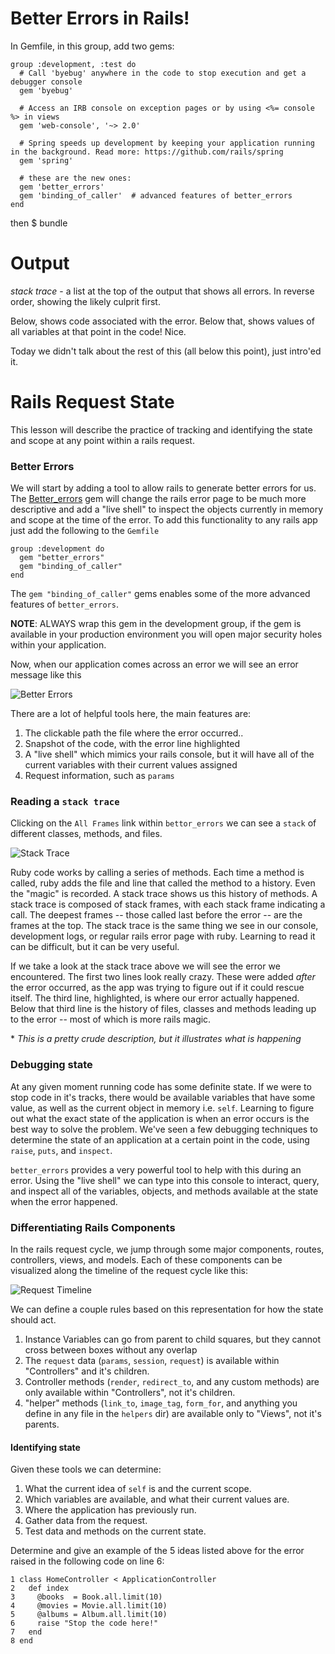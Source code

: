 # Better Errors in Rails!

In Gemfile, in this group, add two gems:

```
group :development, :test do
  # Call 'byebug' anywhere in the code to stop execution and get a debugger console
  gem 'byebug'

  # Access an IRB console on exception pages or by using <%= console %> in views
  gem 'web-console', '~> 2.0'

  # Spring speeds up development by keeping your application running in the background. Read more: https://github.com/rails/spring
  gem 'spring'

  # these are the new ones:
  gem 'better_errors'
  gem 'binding_of_caller'  # advanced features of better_errors
end

```
then $ bundle

# Output
_stack trace_ - a list at the top of the output that shows all errors. In reverse order, showing the likely culprit first.

Below, shows code associated with the error.
Below that, shows values of all variables at that point in the code! Nice.

Today we didn't talk about the rest of this (all below this point), just intro'ed it.



# Rails Request State

This lesson will describe the practice of tracking and identifying the state and scope at any point within a rails request.

### Better Errors

We will start by adding a tool to allow rails to generate better errors for us. The [Better_errors](https://github.com/charliesome/better_errors) gem will change the rails error page to be much more descriptive and add a "live shell" to inspect the objects currently in memory and scope at the time of the error. To add this functionality to any rails app just add the following to the `Gemfile`

    group :development do
      gem "better_errors"
      gem "binding_of_caller"
    end

The `gem "binding_of_caller"` gems enables some of the more advanced features of `better_errors`.

**NOTE**: ALWAYS wrap this gem in the development group, if the gem is available in your production environment you will open major security holes within your application.

Now, when our application comes across an error we will see an error message like this

![Better Errors](../resources/better_errors.png)

There are a lot of helpful tools here, the main features are:

1. The clickable path the file where the error occurred..
2. Snapshot of the code, with the error line highlighted
3. A "live shell" which mimics your rails console, but it will have all of the current variables with their current values assigned
4. Request information, such as `params`

### Reading a `stack trace`

Clicking on the `All Frames` link within `bettor_errors` we can see a `stack` of different classes, methods, and files.

![Stack Trace](../resources/stack-trace.png)

Ruby code works by calling a series of methods.  Each time a method is called, ruby adds the file and line that called the method to a history. Even the "magic" is recorded. A stack trace shows us this history of methods. A stack trace is composed of stack frames, with each stack frame indicating a call. The deepest frames  -- those called last before the error -- are the frames at the top. The stack trace is the same thing we see in our console, development logs, or regular rails error page with ruby. Learning to read it can be difficult, but it can be very useful.

If we take a look at the stack trace above we will see the error we encountered. The first two lines look really crazy. These were added *after* the error occurred, as the app was trying to figure out if it could rescue itself. The third line, highlighted, is where our error actually happened. Below that third line is the history of files, classes and methods leading up to the error -- most of which is more rails magic.

\* *This is a pretty crude description, but it illustrates what is happening*
### Debugging state

At any given moment running code has some definite state. If we were to stop code in it's tracks, there would be available variables that have some value, as well as the current object in memory i.e. `self`. Learning to figure out what the exact state of the application is when an error occurs is the best way to solve the problem. We've seen a few debugging techniques to determine the state of an application at a certain point in the code, using `raise`, `puts`, and `inspect`.

`better_errors` provides a very powerful tool to help with this during an error. Using the "live shell" we can type into this console to interact, query, and inspect all of the variables, objects, and methods available at the state when the error happened.

### Differentiating Rails Components

In the rails request cycle, we jump through some major components, routes, controllers, views, and models. Each of these components can be visualized along the timeline of the request cycle like this:

![Request Timeline](../resources/request-timeline.png)

We can define a couple rules based on this representation for how the state should act.

1. Instance Variables can go from parent to child squares, but they cannot cross between boxes without any overlap
2. The `request` data (`params`, `session`, `request`) is available within "Controllers" and it's children.
3. Controller methods (`render`, `redirect_to`, and any custom methods) are only available within "Controllers", not it's children.
4. "helper" methods (`link_to`, `image_tag`, `form_for`, and anything you define in any file in the `helpers` dir) are available only to "Views", not it's parents.

#### Identifying state

Given these tools we can determine:

1. What the current idea of `self` is and the current scope.
2. Which variables are available, and what their current values are.
3. Where the application has previously run.
4. Gather data from the request.
5. Test data and methods on the current state.

Determine and give an example of the 5 ideas listed above for the error raised in the following code on line 6:

    1 class HomeController < ApplicationController
    2   def index
    3     @books  = Book.all.limit(10)
    4     @movies = Movie.all.limit(10)
    5     @albums = Album.all.limit(10)
    6     raise "Stop the code here!"
    7   end
    8 end
